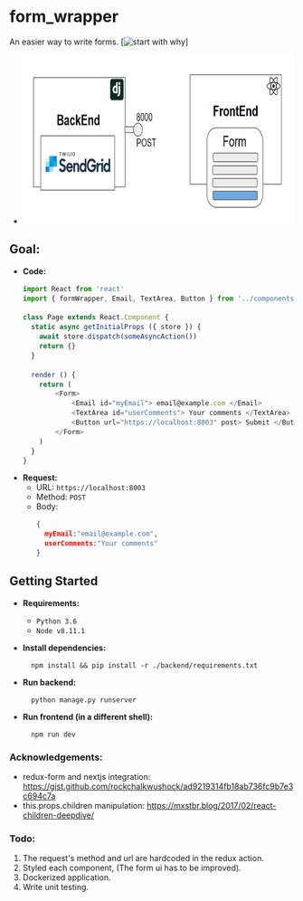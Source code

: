 # form_wrapper 
An easier way to write forms. 
[![start with why](https://img.shields.io/badge/start%20with-why%3F-brightgreen.svg?style=flat)]
  * <img src="./RnD/phase_1.png" width="600 px" height="300 px"/>
## Goal:
- **Code:**
  ```javascript
  import React from 'react'
  import { formWrapper, Email, TextArea, Button } from '../components/basics'

  class Page extends React.Component {
    static async getInitialProps ({ store }) {
      await store.dispatch(someAsyncAction())
      return {}
    }

    render () {
      return (
          <Form>
              <Email id="myEmail"> email@example.com </Email>
              <TextArea id="userComments"> Your comments </TextArea>
              <Button url="https://localhost:8003" post> Submit </Button>
          </Form>
      )
    }
  }
  ```
- **Request:**
  - URL: `https://localhost:8003`
  - Method: `POST`
  - Body: 
      ```json
      {
        myEmail:"email@example.com",
        userComments:"Your comments"
      }
      ```

## Getting Started

- **Requirements:**
  - `Python 3.6`
  - `Node v8.11.1`

- **Install dependencies:**
  ```
    npm install && pip install -r ./backend/requirements.txt
  ```
- **Run backend:**
  ```
    python manage.py runserver
  ```
- **Run frontend (in a different shell):**
  ```
    npm run dev
  ```

### Acknowledgements:
- redux-form and nextjs integration:
    https://gist.github.com/rockchalkwushock/ad9219314fb18ab736fc9b7e3c694c7a
- this.props.children manipulation:
    https://mxstbr.blog/2017/02/react-children-deepdive/

### Todo:
1) The request's method and url are hardcoded in the redux action.
2) Styled each component, (The form ui has to be improved).
3) Dockerized application.
4) Write unit testing.